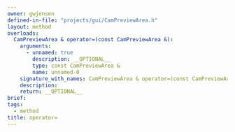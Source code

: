 ```yaml
---
owner: gwjensen
defined-in-file: "projects/gui/CamPreviewArea.h"
layout: method
overloads:
  CamPreviewArea & operator=(const CamPreviewArea &):
    arguments:
      - unnamed: true
        description: __OPTIONAL__
        type: const CamPreviewArea &
        name: unnamed-0
    signature_with_names: CamPreviewArea & operator=(const CamPreviewArea &)
    description:
    return: __OPTIONAL__
brief:
tags:
  - method
title: operator=
---
```

